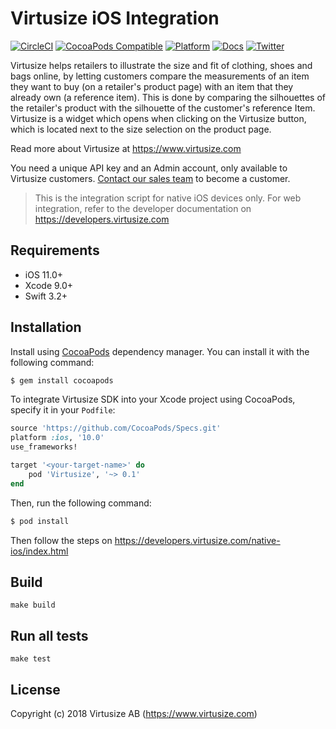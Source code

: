 # Virtusize iOS Integration

[![CircleCI](https://img.shields.io/circleci/project/github/virtusize/integration_ios.svg)](https://circleci.com/gh/virtusize/integration_ios)
[![CocoaPods Compatible](https://img.shields.io/cocoapods/v/Virtusize.svg)](https://img.shields.io/cocoapods/v/Virtusize.svg)
[![Platform](https://img.shields.io/cocoapods/p/Virtusize.svg?style=flat)](https://developers.virtusize.com/native-ios/index.html)
[![Docs](https://img.shields.io/badge/docs--brightgreen.svg)](https://developers.virtusize.com/native-ios/index.html)
[![Twitter](https://img.shields.io/badge/twitter-@virtusize-blue.svg?style=flat)](http://twitter.com/virtusize)

Virtusize helps retailers to illustrate the size and fit of clothing, shoes and bags online, by letting customers compare the
measurements of an item they want to buy (on a retailer's product page) with an item that they already own (a reference item).
This is done by comparing the silhouettes of the retailer's product with the silhouette of the customer's reference Item.
Virtusize is a widget which opens when clicking on the Virtusize button, which is located next to the size selection on the product page.

Read more about Virtusize at https://www.virtusize.com

You need a unique API key and an Admin account, only available to Virtusize customers. [Contact our sales team](mailto:sales@virtusize.com) to become a customer.

> This is the integration script for native iOS devices only. For web integration, refer to the developer documentation on https://developers.virtusize.com

## Requirements

- iOS 11.0+
- Xcode 9.0+
- Swift 3.2+

## Installation

Install using [CocoaPods](https://cocoapods.org) dependency manager. You can install it with the following command:

```bash
$ gem install cocoapods
```

To integrate Virtusize SDK into your Xcode project using CocoaPods, specify it in your `Podfile`:

```ruby
source 'https://github.com/CocoaPods/Specs.git'
platform :ios, '10.0'
use_frameworks!

target '<your-target-name>' do
    pod 'Virtusize', '~> 0.1'
end
```

Then, run the following command:

```bash
$ pod install
```

Then follow the steps on https://developers.virtusize.com/native-ios/index.html

## Build

    make build

## Run all tests

    make test

## License

Copyright (c) 2018 Virtusize AB (https://www.virtusize.com)
